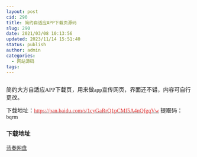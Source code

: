 ```yaml
---
layout: post
cid: 290
title: 简约自适应APP下载页源码
slug: 290
date: 2021/03/08 10:13:56
updated: 2023/11/14 15:51:40
status: publish
author: admin
categories: 
  - 网站源码
tags: 
---
```



<div alt="潮男心博客 www.cnx0.com">
	<p>
		<a class="pics" href="http://images.upload.dzs6.com/upload/1/888552/images/20200716/20200716134148904890.jpg" rel="pics"><img src="http://images.upload.dzs6.com/upload/1/888552/images/20200716/20200716134148904890.jpg" class="scrollLoading" data-url="http://images.upload.dzs6.com/upload/1/888552/images/20200716/20200716134148904890.jpg" alt="" /></a> 
	</p>
	<p>
		<span style="font-size:15px;font-family:&quot;">简约大方自适应APP下载页，用来做app宣传网页，界面还不错，内容可自行更改。<br />
</span> 
	</p>
	<p>
		<span style="font-size:15px;font-family:&quot;">下载地址：<a href="https://pan.baidu.com/s/1cyGaRrQ1pCMf5A4nQfgqVw" target="_blank"><span style="color:#E53333;">https://pan.baidu.com/s/1cyGaRrQ1pCMf5A4nQfgqVw</span></a>&nbsp;</span><span style="font-size:15px;font-family:&quot;">提取码：bqrm</span><span style="font-size:15px;font-family:&quot;"></span> 
	</p>
	<div id="fengexuxian">
	</div>
	<div class="page-content-intro main-article">
		<div class="down-url-wrap">
			<h3 class="tit">
				<i class="ico"></i>下载地址
			</h3>
<a href="https://djblog.cn/admin/#down" onclick="window.open('https://www.lanzoux.com/iQcNaenfx9e');return false;" class="sbtn" title=""><i class="ico"></i><i class="line"></i>蓝奏网盘</a> &nbsp;
		</div>
	</div>
</div>